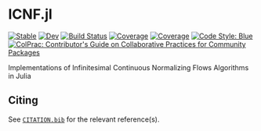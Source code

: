 # ICNF.jl

[![Stable](https://img.shields.io/badge/docs-stable-blue.svg)](https://impICNF.github.io/ICNF.jl/stable)
[![Dev](https://img.shields.io/badge/docs-dev-blue.svg)](https://impICNF.github.io/ICNF.jl/dev)
[![Build Status](https://github.com/impICNF/ICNF.jl/actions/workflows/CI.yml/badge.svg?branch=main)](https://github.com/impICNF/ICNF.jl/actions/workflows/CI.yml?query=branch%3Amain)
[![Coverage](https://codecov.io/gh/impICNF/ICNF.jl/branch/main/graph/badge.svg)](https://codecov.io/gh/impICNF/ICNF.jl)
[![Coverage](https://coveralls.io/repos/github/impICNF/ICNF.jl/badge.svg?branch=main)](https://coveralls.io/github/impICNF/ICNF.jl?branch=main)
[![Code Style: Blue](https://img.shields.io/badge/code%20style-blue-4495d1.svg)](https://github.com/invenia/BlueStyle)
[![ColPrac: Contributor's Guide on Collaborative Practices for Community Packages](https://img.shields.io/badge/ColPrac-Contributor%27s%20Guide-blueviolet)](https://github.com/SciML/ColPrac)

Implementations of Infinitesimal Continuous Normalizing Flows Algorithms in Julia

## Citing

See [`CITATION.bib`](CITATION.bib) for the relevant reference(s).

